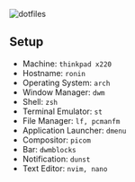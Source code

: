 ![dotfiles](https://raw.githubusercontent.com/crian/dotfiles/ronin/Pictures/header.png)

## Setup

- Machine: `thinkpad x220`
- Hostname: `ronin`
- Operating System: `arch`
- Window Manager: `dwm`
- Shell: `zsh`
- Terminal Emulator: `st`
- File Manager: `lf, pcmanfm`
- Application Launcher: `dmenu`
- Compositor: `picom`
- Bar: `dwmblocks`
- Notification: `dunst`
- Text Editor: `nvim, nano`
